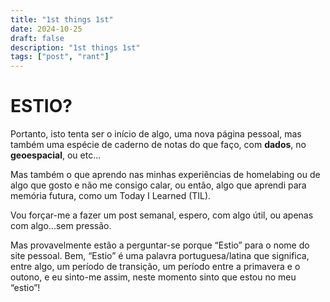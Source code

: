 ```yaml
---
title: "1st things 1st"
date: 2024-10-25
draft: false
description: "1st things 1st"
tags: ["post", "rant"]
---
```


# ESTIO?

Portanto, isto tenta ser o início de algo, uma nova página pessoal, mas também uma espécie de caderno de notas do que faço, com **dados**, no **geoespacial**, ou etc...

Mas também o que aprendo nas minhas experiências de homelabing ou de algo que gosto e não me consigo calar, ou então, algo que aprendi para memória futura, como um Today I Learned (TIL). 

Vou forçar-me a fazer um post semanal, espero, com algo útil, ou apenas com algo...sem pressão.

Mas provavelmente estão a perguntar-se porque “Estio” para o nome do site pessoal. Bem, “Estio” é uma palavra portuguesa/latina que significa, entre algo, um período de transição, um período entre a primavera e o outono, e eu sinto-me assim, neste momento sinto que estou no meu “estio”!
